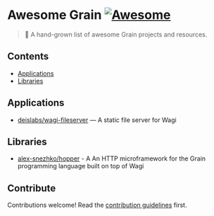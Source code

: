 # Awesome Grain [![Awesome](https://awesome.re/badge.svg)](https://awesome.re)

> 🌾 A hand-grown list of awesome Grain projects and resources.

## Contents

- [Applications](#applications)
- [Libraries](#libraries)

## Applications

- [deislabs/wagi-fileserver](https://github.com/deislabs/wagi-fileserver) — A static file server for Wagi

## Libraries

- [alex-snezhko/hopper](https://github.com/alex-snezhko/hopper) - A An HTTP microframework for the Grain programming language built on top of Wagi

## Contribute

Contributions welcome! Read the [contribution guidelines](CONTRIBUTING.md) first.
